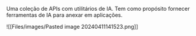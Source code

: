 Uma coleção de APIs com utilitários de IA. Tem como propósito fornecer ferramentas de IA para anexar em aplicações.

![[Files/images/Pasted image 20240411141523.png]]